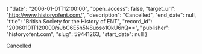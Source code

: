 {
  "date": "2006-01-01T12:00:00", 
  "open_access": false, 
  "target_url": "http://www.historyofent.com/", 
  "description": "Cancelled", 
  "end_date": null, 
  "title": "British Society for the History of ENT", 
  "record_id": "20060101T120000/sJbC6E5h5N8uoso1OkU6nQ==", 
  "publisher": "historyofent.com", 
  "slug": 59441263, 
  "start_date": null
}

Cancelled